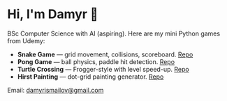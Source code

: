 # Hi, I'm Damyr 👋

BSc Computer Science with AI (aspiring). Here are my mini Python games from Udemy:

- **Snake Game** — grid movement, collisions, scoreboard. [Repo](https://github.com/damyrismailov/snake-game-python)
- **Pong Game** — ball physics, paddle hit detection. [Repo](https://github.com/damyrismailov/Pong-Game)
- **Turtle Crossing** — Frogger-style with level speed-up. [Repo](https://github.com/damyrismailov/Turtle-crossing-game)
- **Hirst Painting** — dot-grid painting generator. [Repo](https://github.com/damyrismailov/Hirst-painting)

Email: damyrismailov@gmail.com
